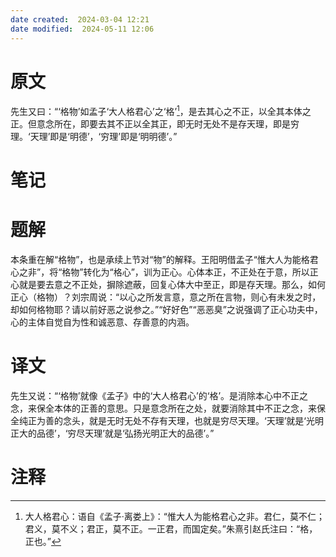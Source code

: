```yaml
---
date created:  2024-03-04 12:21
date modified:  2024-05-11 12:06
---
```

# 原文
先生又曰：“‘格物’如孟子‘大人格君心’之‘格’[^1]，是去其心之不正，以全其本体之正。但意念所在，即要去其不正以全其正，即无时无处不是存天理，即是穷理。‘天理’即是‘明德’，‘穷理’即是‘明明德’。”
# 笔记

# 题解
本条重在解“格物”，也是承续上节对“物”的解释。王阳明借孟子“惟大人为能格君心之非”，将“格物”转化为“格心”，训为正心。心体本正，不正处在于意，所以正心就是要去意之不正处，摒除遮蔽，回复心体大中至正，即是存天理。那么，如何正心（格物）？刘宗周说：“以心之所发言意，意之所在言物，则心有未发之时，却如何格物耶？请以前好恶之说参之。”“好好色”“恶恶臭”之说强调了正心功夫中，心的主体自觉自为性和诚恶意、存善意的内涵。

# 译文
先生又说：“‘格物’就像《孟子》中的‘大人格君心’的‘格’。是消除本心中不正之念，来保全本体的正善的意思。只是意念所在之处，就要消除其中不正之念，来保全纯正为善的念头，就是无时无处不存有天理，也就是穷尽天理。‘天理’就是‘光明正大的品德’，‘穷尽天理’就是‘弘扬光明正大的品德’。”
# 注释

[^1]: 大人格君心：语自《孟子·离娄上》：“惟大人为能格君心之非。君仁，莫不仁；君义，莫不义；君正，莫不正。一正君，而国定矣。”朱熹引赵氏注曰：“格，正也。”